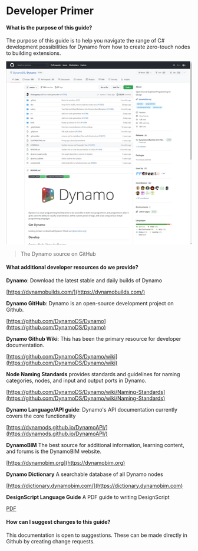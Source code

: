 # Developer Primer

#### What is the purpose of this guide? <a href="#what-is-the-purpose-of-this-guide" id="what-is-the-purpose-of-this-guide"></a>

The purpose of this guide is to help you navigate the range of C# development possibilities for Dynamo from how to create zero-touch nodes to building extensions.

![The Dynamo source on Github](../1-introduction/images/dynamogithub.jpg)

> The Dynamo source on GitHub

#### What additional developer resources do we provide? <a href="#what-additional-online-resources-do-we-provide" id="what-additional-online-resources-do-we-provide"></a>

**Dynamo**: Download the latest stable and daily builds of Dynamo

[https://dynamobuilds.com/](https://dynamobuilds.com/)

**Dynamo GitHub**: Dynamo is an open-source development project on Github.

[https://github.com/DynamoDS/Dynamo](https://github.com/DynamoDS/Dynamo)

**Dynamo Github Wiki**: This has been the primary resource for developer documentation.

[https://github.com/DynamoDS/Dynamo/wiki](https://github.com/DynamoDS/Dynamo/wiki)

**Node Naming Standards** provides standards and guidelines for naming categories, nodes, and input and output ports in Dynamo.

[https://github.com/DynamoDS/Dynamo/wiki/Naming-Standards](https://github.com/DynamoDS/Dynamo/wiki/Naming-Standards)

**Dynamo Language/API guide**: Dynamo's API documentation currently covers the core functionality

[https://dynamods.github.io/DynamoAPI/](https://dynamods.github.io/DynamoAPI/)

**DynamoBIM** The best source for additional information, learning content, and forums is the DynamoBIM website.

[https://dynamobim.org](https://dynamobim.org)

**Dynamo Dictionary** A searchable database of all Dynamo nodes

[https://dictionary.dynamobim.com/](https://dictionary.dynamobim.com)

**DesignScript Language Guide** A PDF guide to writing DesignScript

[PDF](https://dynamobim.org/wp-content/uploads/forum-assets/colin-mccroneautodesk-com/07/10/Dynamo\_language\_guide\_version\_1.pdf)

#### How can I suggest changes to this guide? <a href="#how-can-i-suggest-changes-to-this-guide" id="how-can-i-suggest-changes-to-this-guide"></a>

This documentation is open to suggestions. These can be made directly in Github by creating change requests.
